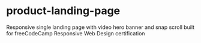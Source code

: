 # product-landing-page
Responsive single landing page with video hero banner and snap scroll built for freeCodeCamp Responsive Web Design certification
